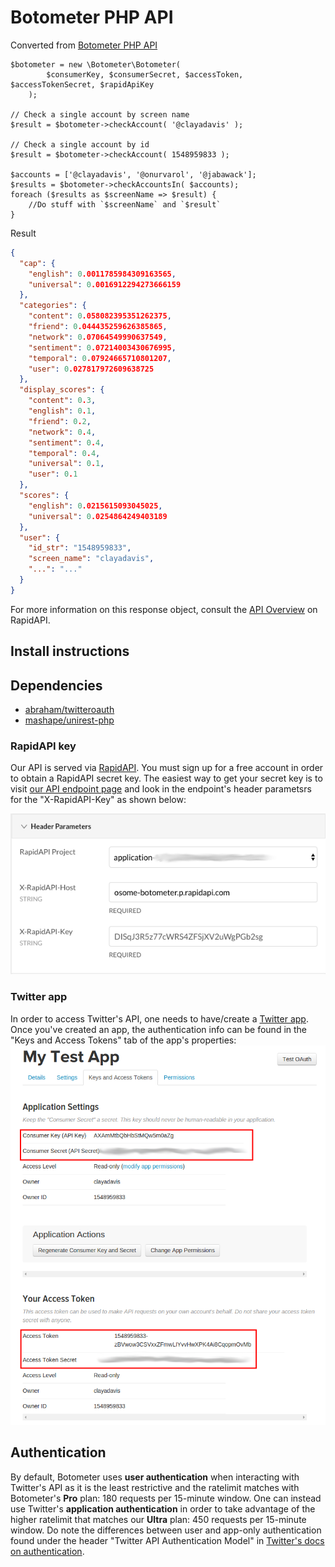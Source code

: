 # Botometer PHP API
Converted from [Botometer PHP API](https://github.com/IUNetSci/botometer-python)

```
$botometer = new \Botometer\Botometer(
		$consumerKey, $consumerSecret, $accessToken, $accessTokenSecret, $rapidApiKey
	);

// Check a single account by screen name
$result = $botometer->checkAccount( '@clayadavis' );

// Check a single account by id
$result = $botometer->checkAccount( 1548959833 );

$accounts = ['@clayadavis', '@onurvarol', '@jabawack'];
$results = $botometer->checkAccountsIn( $accounts);
foreach ($results as $screenName => $result) {
	//Do stuff with `$screenName` and `$result`
}

```

Result 
```json
{
  "cap": {
    "english": 0.0011785984309163565,
    "universal": 0.0016912294273666159
  },
  "categories": {
    "content": 0.058082395351262375,
    "friend": 0.044435259626385865,
    "network": 0.07064549990637549,
    "sentiment": 0.07214003430676995,
    "temporal": 0.07924665710801207,
    "user": 0.027817972609638725
  },
  "display_scores": {
    "content": 0.3,
    "english": 0.1,
    "friend": 0.2,
    "network": 0.4,
    "sentiment": 0.4,
    "temporal": 0.4,
    "universal": 0.1,
    "user": 0.1
  },
  "scores": {
    "english": 0.0215615093045025,
    "universal": 0.0254864249403189
  },
  "user": {
    "id_str": "1548959833",
    "screen_name": "clayadavis",
    "...": "..."
  }
}
```
For more information on this response object, consult the [API Overview](https://rapidapi.com/OSoMe/api/botometer-pro/details) on RapidAPI.
## Install instructions

## Dependencies
* [abraham/twitteroauth](https://github.com/abraham/twitteroauth)
* [mashape/unirest-php](https://github.com/Kong/unirest-php)

### RapidAPI key
Our API is served via [RapidAPI](//rapidapi.com). You must sign up
for a free account in order to obtain a RapidAPI secret key. The easiest way to
get your secret key is to visit
[our API endpoint page](https://rapidapi.com/OSoMe/api/botometer-pro/endpoints)
and look in the endpoint's header parametsrs for the "X-RapidAPI-Key" as shown below:

![Screenshot of RapidAPI header parameters](/docs/rapidapi_key.png)
    
### Twitter app
In order to access Twitter's API, one needs to have/create a [Twitter app](https://apps.twitter.com/).
Once you've created an app, the authentication info can be found in the "Keys and Access Tokens" tab of the app's properties:
![Screenshot of app "Keys and Access Tokens"](/docs/twitter_app_keys.png)

## Authentication

By default, Botometer uses **user authentication** when interacting with Twitter's API as it is the least restrictive and the ratelimit matches with Botometer's **Pro** plan: 180 requests per 15-minute window.
One can instead use Twitter's **application authentication** in order to take advantage of the higher ratelimit that matches our **Ultra** plan: 450 requests per 15-minute window. Do note the differences between user and app-only authentication found under the header "Twitter API Authentication Model" in [Twitter's docs on authentication](https://developer.twitter.com/en/docs/basics/authentication/overview/oauth).
